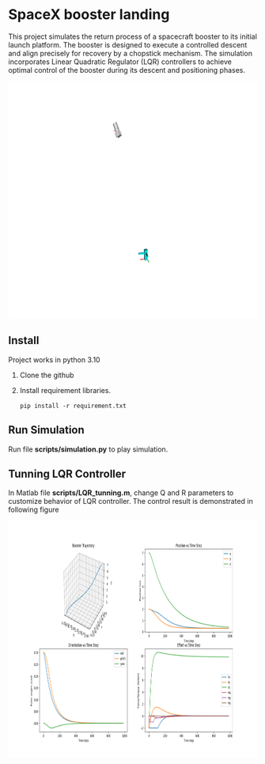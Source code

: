 # SpaceX booster landing

This project simulates the return process of a spacecraft booster to its initial launch platform. The booster is designed to execute a controlled descent and align precisely for recovery by a chopstick mechanism. The simulation incorporates Linear Quadratic Regulator (LQR) controllers to achieve optimal control of the booster during its descent and positioning phases. 

<!-- <img src="/images/simulation_env.png" width="480" height="480"> -->
<img src="/images/output.gif" width="640" height="480">

## Install
Project works in python 3.10

1. Clone the github 

2. Install requirement libraries. 
    ```
    pip install -r requirement.txt
    ```

## Run Simulation
Run file __scripts/simulation.py__ to play simulation.

## Tunning LQR Controller 
In Matlab file __scripts/LQR_tunning.m__, change Q and R parameters to customize behavior of LQR controller. The control result is demonstrated in following figure

<img src="/images/control_result.png" width="640" height="480">